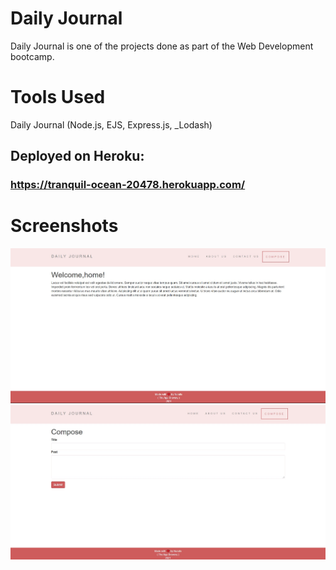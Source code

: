 # Daily Journal
Daily Journal is one of the projects done as part of the Web Development bootcamp.

# Tools Used
Daily Journal (Node.js, EJS, Express.js, _Lodash)

## Deployed on Heroku:  
### https://tranquil-ocean-20478.herokuapp.com/

# Screenshots
![](screenshots/Blog.jpg)
![](screenshots/Compose.jpg)
